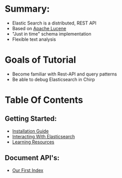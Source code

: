 # Summary:

- Elastic Search is a distributed, REST API
- Based on [Apache Lucene](http://lucene.apache.org/)
- "Just in time" schema implementation
- Flexible text analysis

# Goals of Tutorial
- Become familiar with Rest-API and query patterns
- Be able to debug Elasticsearch in Chirp


# Table Of Contents

## Getting Started:
  - [Installation Guide](installation.md)
  - [Interacting With Elasticsearch](interactions.md)
  - [Learning Resources](resources.md)

## Document API's:
  - [Our First Index](our_first_index.md)
